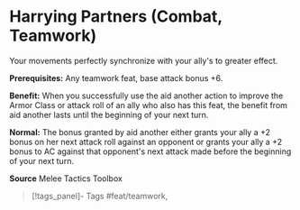 ﻿---
cssclass: [feats]

---
# Harrying Partners (Combat, Teamwork)

Your movements perfectly synchronize with your ally's to greater effect.

**Prerequisites:** Any teamwork feat, base attack bonus +6.

**Benefit:** When you successfully use the aid another action to improve the Armor Class or attack roll of an ally who also has this feat, the benefit from aid another lasts until the beginning of your next turn.

**Normal:** The bonus granted by aid another either grants your ally a +2 bonus on her next attack roll against an opponent or grants your ally a +2 bonus to AC against that opponent's next attack made before the beginning of your next turn.

**Source** Melee Tactics Toolbox
>[!tags_panel]- Tags
> #feat/teamwork, 